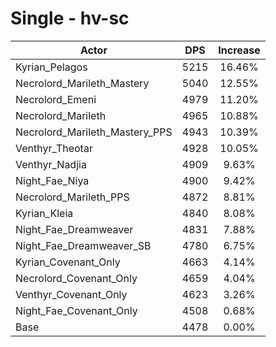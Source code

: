 # Single - hv-sc
| Actor | DPS | Increase |
|---|:---:|:---:|
|Kyrian_Pelagos|5215|16.46%|
|Necrolord_Marileth_Mastery|5040|12.55%|
|Necrolord_Emeni|4979|11.20%|
|Necrolord_Marileth|4965|10.88%|
|Necrolord_Marileth_Mastery_PPS|4943|10.39%|
|Venthyr_Theotar|4928|10.05%|
|Venthyr_Nadjia|4909|9.63%|
|Night_Fae_Niya|4900|9.42%|
|Necrolord_Marileth_PPS|4872|8.81%|
|Kyrian_Kleia|4840|8.08%|
|Night_Fae_Dreamweaver|4831|7.88%|
|Night_Fae_Dreamweaver_SB|4780|6.75%|
|Kyrian_Covenant_Only|4663|4.14%|
|Necrolord_Covenant_Only|4659|4.04%|
|Venthyr_Covenant_Only|4623|3.26%|
|Night_Fae_Covenant_Only|4508|0.68%|
|Base|4478|0.00%|
